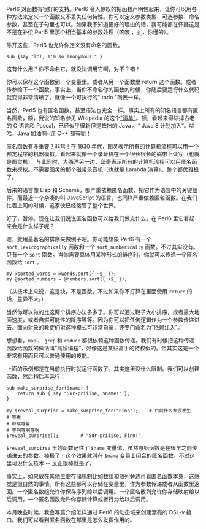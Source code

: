 Perl6 对函数有很好的支持。Perl6 令人惊叹的把函数声明包起来，让你可以用各种方法来定义一个函数又不丢失任何特性。你可以定义参数类型、可选参数、命名参数，甚至在子句里也可以。如果我不知道更好的理由的话，我可能都在怀疑这是不是在补偿 Perl5 里那个相当基本的参数处理（咳咳 ，`@_`，你懂的）。

除开这些，Perl6 也允许你定义没有命名的函数。

    sub {say "lol, I'm so anonymous!" }

这有什么用？你不命名它，就没法调用它啊，对不？错！

你可以保存这个函数到一个变量里。或者从另一个函数里 return 这个函数。或者传参给下一个函数。事实上，当你不命名你的函数的时候，你随后要运行什么代码就变得非常清晰了。就像一个可执行的" todo "列表一样。

当然，Perl5 也有匿名函数。甚至语法也完全一样。事实上所有的知名语言都有匿名函数，额，我说的知名参见 Wikipedia 的这个["清单"](https://en.wikipedia.org/wiki/Anonymous_function#List_of_languages)。额，看起来得除掉古老的 C 语言和 Pascal，已经似乎很新但是笨拙的 Java 。“ Java 8 计划加入”。哈哈，Java 加油啊~连 C++ 都有呢！

匿名函数有多重要？非常！在 1930 年代，图灵表示所有的计算机流程可以用一个预定程序的机器模拟。看起来就像一个录音机在一个很长很长的磁带上读写（也就是图灵机）。与此同时，大西洋另一边，邱奇表示所有的计算机流程可以用匿名函数来模拟。不需要图灵的那个磁带录音机（也就是 Lambda 演算）。整个都优雅极了。

后来的语言像 Lisp 和 Scheme，都严重依赖匿名函数，把它作为语言中的关键组件。而最近一个杂凑的叫 JavaScript 的语言，也同样严重依赖匿名函数。在我们忙着上网的时候，这家伙已经接管了整个世界。

好了，暂停。现在让我们说说匿名函数可以给我们做点什么。在 Perl6 里它看起来会是什么样子呢？

嗯，就用最著名的排序来做例子吧。你可能想象 Perl6 有一个 `sort_lexicographically` 函数和一个 `sort_numberically` 函数。不过其实没有。只有一个 `sort` 函数。当你需要具体用某种形式的排序时，你就可以传递一个匿名函数给 `sort` 。

    my @sorted_words = @words.sort({ ~$_ });
    my @sorted_numbers = @numbers.sort({ +$_ });

（从技术上来说，这是块，不是函数。不过如果你不打算在里面使用 `return` 的话，差异不大。）

当然你可以做的比这两个排序办法多多了。你可以通过鞋子大小排序，或者最大地面速度，或者自燃可能性的降序等等。因为你可以把任何逻辑作为一个参数传递进去。面向对象的教徒们对这种模式可非常自豪，还专门命名为“依赖注入”。

想想看，`map` 、 `grep` 和 `reduce` 都很依赖这种函数传递。我们有时候把这种传递函数给函数的做法叫“高阶编程”，好像这是某些高手的特权似的。但其实这是一个非常有用而且可以普通使用的技能。

上面的示例都是在当前执行时就运行函数了。其实这里没什么限制。我们可以创建函数，然后稍后再运行：

    sub make_surprise_for($name) {
        return sub { say "Sur-priiise, $name!" };
    }
    
    my $reveal_surprise = make_surprise_for("Finn");    # 目前什么都没发生
    # 等着
    # 继续等着
    # 等啊等啊等啊
    $reveal_surprise();        # "Sur-priiise, Finn!"

`$reveal_surpirse` 里的函数记住了 `$name` 变量值，虽然原始函数是在很早之前传递进去的参数。棒极了！这个效果就叫在 `$name` 变量上闭合的匿名函数。不过这里可没什么技术 -- 反正很棒就是了。

事实上，如果放在其他主要存储机制比如数组和散列旁边再看匿名函数本身，这感觉是很自然的事情。所有这些都可以存储在变量里，作为参数传递或者从函数里返回。一个匿名数组允许你保存序列给以后调用。一个匿名散列允许你存储映射给以后调用。一个匿名函数允许你存储计算或者行为给以后调用。

本月晚些时候，我会写篇介绍怎样通过 Perl6 的动态域来创建漂亮的 DSL-y 接口。我们可以看到匿名函数在那里是怎么发挥作用的。
